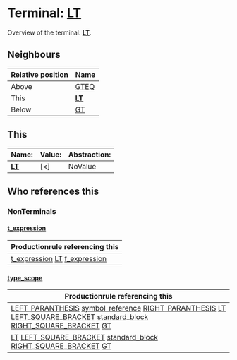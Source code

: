 # Terminal: **[LT](./LT.md)**

Overview of the terminal: **[LT](./LT.md)**.



## **Neighbours**

| Relative position | Name                                          |
| ----------------- | --------------------------------------------- |
| Above             | [GTEQ](./GTEQ.md) |
| This              | **[LT](./LT.md)** |
| Below             | [GT](./GT.md) |



## **This**

| Name:                                       | Value:          | Abstraction:    |
| ------------------------------------------- | --------------- | --------------- |
| **[LT](./LT.md)** | [<] | NoValue |



## **Who references this**

### NonTerminals


#### [t_expression](./../Grammar/t_expression.md)

| Productionrule referencing this                      |
| ---------------------------------------------------- |
| [t_expression](./../Grammar/t_expression.md) [LT](./LT.md) [f_expression](./../Grammar/f_expression.md)  |


#### [type_scope](./../Grammar/type_scope.md)

| Productionrule referencing this                      |
| ---------------------------------------------------- |
| [LEFT_PARANTHESIS](./LEFT_PARANTHESIS.md) [symbol_reference](./../Grammar/symbol_reference.md) [RIGHT_PARANTHESIS](./RIGHT_PARANTHESIS.md) [LT](./LT.md) [LEFT_SQUARE_BRACKET](./LEFT_SQUARE_BRACKET.md) [standard_block](./../Grammar/standard_block.md) [RIGHT_SQUARE_BRACKET](./RIGHT_SQUARE_BRACKET.md) [GT](./GT.md)  |
| [LT](./LT.md) [LEFT_SQUARE_BRACKET](./LEFT_SQUARE_BRACKET.md) [standard_block](./../Grammar/standard_block.md) [RIGHT_SQUARE_BRACKET](./RIGHT_SQUARE_BRACKET.md) [GT](./GT.md)  |



